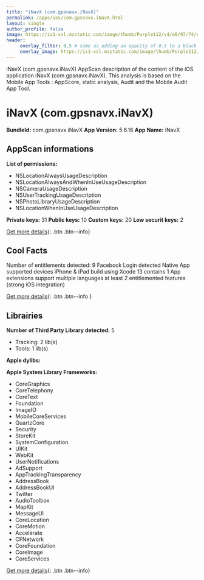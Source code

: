 ```yaml
---
title: "iNavX (com.gpsnavx.iNavX)"
permalink: /apps/ios/com.gpsnavx.iNavX.html
layout: single
author_profile: false
image: https://is1-ssl.mzstatic.com/image/thumb/Purple112/v4/e8/97/74/e89774ea-476d-7b13-62eb-d7314100f6c0/AppIcon-1x_U007emarketing-0-9-0-85-220.png/512x512bb.jpg
header: 
     overlay_filter: 0.5 # same as adding an opacity of 0.5 to a black background
     overlay_image: https://is1-ssl.mzstatic.com/image/thumb/Purple112/v4/e8/97/74/e89774ea-476d-7b13-62eb-d7314100f6c0/AppIcon-1x_U007emarketing-0-9-0-85-220.png/512x512bb.jpg
---
```

iNavX (com.gpsnavx.iNavX) AppScan description of the content of the iOS application iNavX (com.gpsnavx.iNavX). This analysis is based on the Mobile App Tools : AppScore, static analysis, Audit and the Mobile Audit App Tool.

# iNavX (com.gpsnavx.iNavX)

**BundleId:** com.gpsnavx.iNavX
**App Version:** 5.6.16
**App Name:** iNavX


## AppScan informations 

**List of permissions:** 
- NSLocationAlwaysUsageDescription
- NSLocationAlwaysAndWhenInUseUsageDescription
- NSCameraUsageDescription
- NSUserTrackingUsageDescription
- NSPhotoLibraryUsageDescription
- NSLocationWhenInUseUsageDescription
  
  
**Private keys:** 31
**Public keys:** 10
**Custom keys:** 20
**Low securit keys:** 2
  
[Get more details](/pricing.html){: .btn .btn--info}

## Cool Facts

Number of entitlements detected: 9
Facebook Login detected
Native App
supported devices iPhone & iPad
build using Xcode 13
contains 1 App extensions
support multiple languages
at least 2 entitlemented features (strong iOS integration)
  
[Get more details](/pricing.html){: .btn .btn--info }

## Librairies 
**Number of Third Party Library detected:** 5
- Tracking: 2 lib(s)
- Tools: 1 lib(s)


**Apple dylibs:**


**Apple System Library Frameworks:**
- CoreGraphics
- CoreTelephony
- CoreText
- Foundation
- ImageIO
- MobileCoreServices
- QuartzCore
- Security
- StoreKit
- SystemConfiguration
- UIKit
- WebKit
- UserNotifications
- AdSupport
- AppTrackingTransparency
- AddressBook
- AddressBookUI
- Twitter
- AudioToolbox
- MapKit
- MessageUI
- CoreLocation
- CoreMotion
- Accelerate
- CFNetwork
- CoreFoundation
- CoreImage
- CoreServices


  
[Get more details](/pricing.html){: .btn .btn--info}

